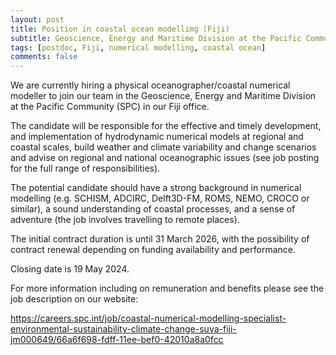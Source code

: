 ```yaml
---
layout: post
title: Position in coastal ocean modellimg (Fiji)
subtitle: Geoscience, Energy and Maritime Division at the Pacific Community (SPC)
tags: [postdoc, Fiji, numerical modelling, coastal ocean]
comments: false
---
```

We are currently hiring a physical oceanographer/coastal numerical modeller to join our team in the Geoscience, Energy and Maritime Division at the Pacific Community (SPC) in our Fiji office.

The candidate will be responsible for the effective and timely development, and implementation of hydrodynamic numerical models at regional and coastal scales, build weather and climate variability and change scenarios and advise on regional and national oceanographic issues (see job posting for the full range of responsibilities). 

The potential candidate should have a strong background in numerical modelling (e.g. SCHISM, ADCIRC, Delft3D-FM, ROMS, NEMO, CROCO or similar), a sound understanding of coastal processes, and a sense of adventure (the job involves travelling to remote places).

The initial contract duration is until 31 March 2026, with the possibility of contract renewal depending on funding availability and performance.

Closing date is 19 May 2024.

For more information including on remuneration and benefits please see the job description on our website:

https://careers.spc.int/job/coastal-numerical-modelling-specialist-environmental-sustainability-climate-change-suva-fiji-jm000649/66a6f698-fdff-11ee-bef0-42010a8a0fcc
